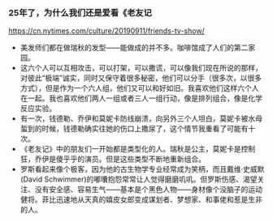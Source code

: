 ### 25年了，为什么我们还是爱看《老友记
https://cn.nytimes.com/culture/20190911/friends-tv-show/
- 美发师们都在做瑞秋的发型——能做成的并不多。咖啡馆成了人们的第二家园。
- 这六个人可以互相攻击，可以打架，可以撒谎，可以像我们现在所说的那样，对彼此“极端”诚实，同时又保守着很多秘密，他们可以分手（很多次，以很多方式），但是作为一个六人组，他们又可以和好如旧。我喜欢他们这样六个人在一起。我也喜欢他们两人一组或者三人一组行动，像是排列组合，像是化学反应实验。
- 有一次，钱德勒、乔伊和莫妮卡防线崩溃，向另外三个人坦白，莫妮卡被水母蜇到的时候，钱德勒确实往她的伤口上撒尿了，这个情节我重看了可能有十次。
- 《老友记》中的朋友们一开始都是类型化的人。瑞秋是公主，莫妮卡是控制狂，乔伊是傻乎乎的演员。但是这些类型不断地重新组合。
- 罗斯看起来像个极客，因为他的古生物学专业经常成为笑柄，而且戴维·史威默(David Schwimmer)的嘟囔抱怨常常让人觉得磨磨叽叽。但罗斯伤感、渴望关注、没有安全感、容易生气——基本是个黑色人物——身材像个没脑子的运动健将。菲比迅速地从天真的嬉皮女郎变成谋划者、梦想家、和事佬和惹是生非的人。